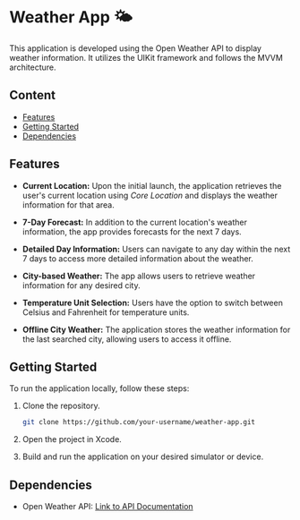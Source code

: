 # Weather App 🌤️

This application is developed using the Open Weather API to display weather information. It utilizes the UIKit framework and follows the MVVM architecture.

## Content
- [Features](https://github.com/ecemozturkk/WeatherApp/tree/main#features)
- [Getting Started](https://github.com/ecemozturkk/WeatherApp/tree/main#getting-started)
- [Dependencies](https://github.com/ecemozturkk/WeatherApp/tree/main#dependencies)

## Features

- **Current Location:** Upon the initial launch, the application retrieves the user's current location using *Core Location* and displays the weather information for that area.

- **7-Day Forecast:** In addition to the current location's weather information, the app provides forecasts for the next 7 days.

- **Detailed Day Information:** Users can navigate to any day within the next 7 days to access more detailed information about the weather.

- **City-based Weather:** The app allows users to retrieve weather information for any desired city.

- **Temperature Unit Selection:** Users have the option to switch between Celsius and Fahrenheit for temperature units.

-  **Offline City Weather:** The application stores the weather information for the last searched city, allowing users to access it offline.

## Getting Started

To run the application locally, follow these steps:

1. Clone the repository.
   ```bash
   git clone https://github.com/your-username/weather-app.git
2.  Open the project in Xcode.
    
3.  Build and run the application on your desired simulator or device.
    

## Dependencies

-   Open Weather API: [Link to API Documentation](https://openweathermap.org/api)
